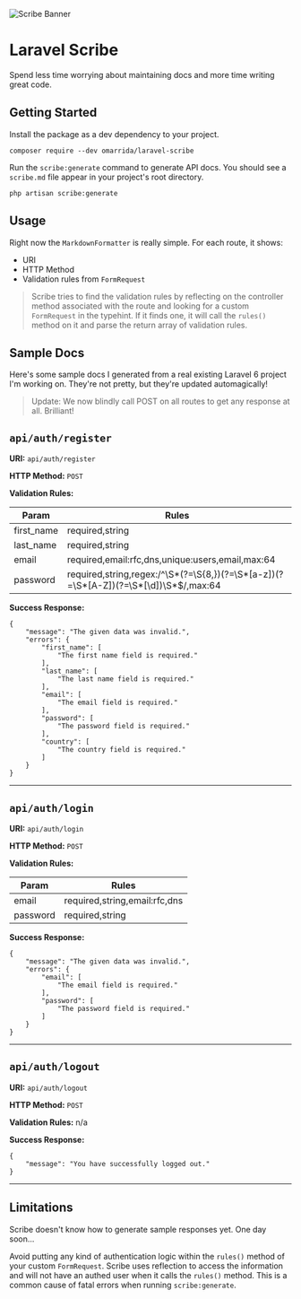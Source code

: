 ![Scribe Banner](/scribe-banner.png)
# Laravel Scribe
Spend less time worrying about maintaining docs and more time writing great code.

## Getting Started
Install the package as a dev dependency to your project.

```
composer require --dev omarrida/laravel-scribe
```

Run  the `scribe:generate` command to generate API docs. You should see a `scribe.md` file appear in your project's root directory.

```
php artisan scribe:generate
```

## Usage
Right now the `MarkdownFormatter` is really simple. For each route, it shows:
- URI
- HTTP Method
- Validation rules from `FormRequest`

> Scribe tries to find the validation rules by reflecting on the controller method associated with the route and looking for a custom `FormRequest` in the typehint. If it finds one, it will call the `rules()` method on it and parse the return array of validation rules.

## Sample Docs
Here's some sample docs I generated from a real existing Laravel 6 project I'm working on. They're not pretty, but they're updated automagically!

> Update: We now blindly call POST on all routes to get any response at all. Brilliant!

## `api/auth/register`
**URI:** `api/auth/register`

**HTTP Method:** `POST`

**Validation Rules:**

| Param | Rules |
| ---- | ---- |
|first_name|required,string|
|last_name|required,string|
|email|required,email:rfc,dns,unique:users,email,max:64|
|password|required,string,regex:/^\S*(?=\S{8,})(?=\S*[a-z])(?=\S*[A-Z])(?=\S*[\d])\S*$/,max:64|

**Success Response:**

```
{
    "message": "The given data was invalid.",
    "errors": {
        "first_name": [
            "The first name field is required."
        ],
        "last_name": [
            "The last name field is required."
        ],
        "email": [
            "The email field is required."
        ],
        "password": [
            "The password field is required."
        ],
        "country": [
            "The country field is required."
        ]
    }
}
```
---

## `api/auth/login`
**URI:** `api/auth/login`

**HTTP Method:** `POST`

**Validation Rules:**

| Param | Rules |
| ---- | ---- |
|email|required,string,email:rfc,dns|
|password|required,string|

**Success Response:**

```
{
    "message": "The given data was invalid.",
    "errors": {
        "email": [
            "The email field is required."
        ],
        "password": [
            "The password field is required."
        ]
    }
}
```
---

## `api/auth/logout`
**URI:** `api/auth/logout`

**HTTP Method:** `POST`

**Validation Rules:** n/a

**Success Response:**

```
{
    "message": "You have successfully logged out."
}
```
---

## Limitations
Scribe doesn't know how to generate sample responses yet. One day soon...

Avoid putting any kind of authentication logic within the `rules()` method of your custom `FormRequest`. Scribe uses reflection to access the information and will not have an authed user when it calls  the `rules()` method. This is a common cause of fatal errors when running `scribe:generate`.
